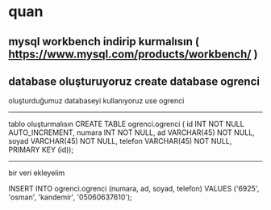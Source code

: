 # quan
mysql workbench indirip kurmalısın ( https://www.mysql.com/products/workbench/ )
------------------------------------------------

database oluşturuyoruz
   create database ogrenci
---------------------------------
   
   
oluşturduğumuz databaseyi kullanıyoruz
   use ogrenci
   
------------------------------------
   
tablo oluşturmalısın
    CREATE TABLE ogrenci.ogrenci (
      id INT NOT NULL AUTO_INCREMENT,
      numara INT NOT NULL,
      ad VARCHAR(45) NOT NULL,
      soyad VARCHAR(45) NOT NULL,
      telefon VARCHAR(45) NOT NULL,
      PRIMARY KEY (id));
      
----------------------------

bir veri ekleyelim 

INSERT INTO ogrenci.ogrenci (numara, ad, soyad, telefon) VALUES ('6925', 'osman', 'kandemir', '05060637610');
